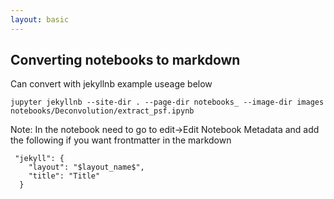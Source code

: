 ```yaml
---
layout: basic
---
```


## Converting notebooks to markdown

Can convert with jekyllnb example useage below

```
jupyter jekyllnb --site-dir . --page-dir notebooks_ --image-dir images notebooks/Deconvolution/extract_psf.ipynb
```

Note:  In the notebook need to go to edit->Edit Notebook Metadata and add the following if you want frontmatter in the markdown

```
 "jekyll": {
    "layout": "$layout_name$",
    "title": "Title"
  }
```
